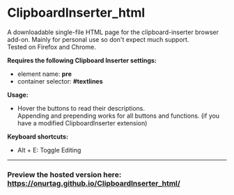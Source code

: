 # ClipboardInserter_html

A downloadable single-file HTML page for the clipboard-inserter browser add-on. Mainly for personal use so don't expect much support.  
Tested on Firefox and Chrome.

**Requires the following Clipboard Inserter settings:**  
- element name: **pre**
- container selector: **#textlines**

**Usage:**  

- Hover the buttons to read their descriptions.  
  Appending and prepending works for all buttons and functions. (if you have a modified ClipboardInserter extension)  

**Keyboard shortcuts:**
- Alt + E: Toggle Editing

___
### Preview the hosted version here: **https://onurtag.github.io/ClipboardInserter_html/**  
